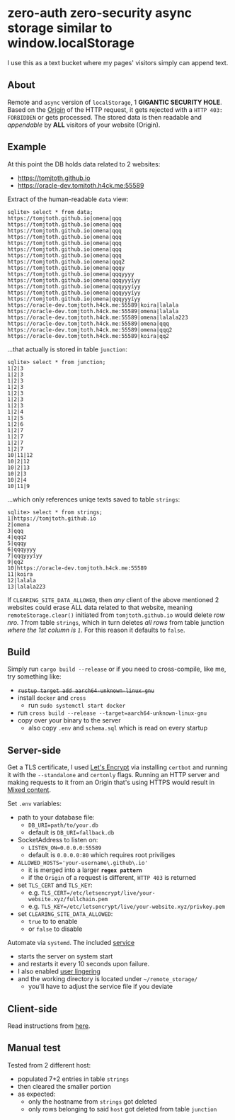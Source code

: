 # zero-auth zero-security async storage similar to window.localStorage

I use this as a text bucket where my pages' visitors simply can append text.

## About

Remote and `async` version of `localStorage`, 1 __GIGANTIC SECURITY HOLE__. Based on the [Origin](https://developer.mozilla.org/en-US/docs/Web/HTTP/Headers/Origin) of the HTTP request, it gets rejected with a `HTTP 403: FORBIDDEN` or gets processed. The stored data is then readable and *appendable* by **ALL** visitors of your website (Origin).

## Example

At this point the DB holds data related to 2 websites:
- https://tomjtoth.github.io
- https://oracle-dev.tomjtoth.h4ck.me:55589

Extract of the human-readable `data` view:

```
sqlite> select * from data;
https://tomjtoth.github.io|omena|qqq
https://tomjtoth.github.io|omena|qqq
https://tomjtoth.github.io|omena|qqq
https://tomjtoth.github.io|omena|qqq
https://tomjtoth.github.io|omena|qqq
https://tomjtoth.github.io|omena|qqq
https://tomjtoth.github.io|omena|qqq
https://tomjtoth.github.io|omena|qqq2
https://tomjtoth.github.io|omena|qqqy
https://tomjtoth.github.io|omena|qqqyyyy
https://tomjtoth.github.io|omena|qqqyyyíyy
https://tomjtoth.github.io|omena|qqqyyyíyy
https://tomjtoth.github.io|omena|qqqyyyíyy
https://tomjtoth.github.io|omena|qqqyyyíyy
https://oracle-dev.tomjtoth.h4ck.me:55589|koira|lalala
https://oracle-dev.tomjtoth.h4ck.me:55589|omena|lalala
https://oracle-dev.tomjtoth.h4ck.me:55589|omena|lalala223
https://oracle-dev.tomjtoth.h4ck.me:55589|omena|qqq
https://oracle-dev.tomjtoth.h4ck.me:55589|omena|qqq2
https://oracle-dev.tomjtoth.h4ck.me:55589|koira|qq2
```

...that actually is stored in table `junction`:

```
sqlite> select * from junction;
1|2|3
1|2|3
1|2|3
1|2|3
1|2|3
1|2|3
1|2|3
1|2|4
1|2|5
1|2|6
1|2|7
1|2|7
1|2|7
1|2|7
10|11|12
10|2|12
10|2|13
10|2|3
10|2|4
10|11|9
```

...which only references uniqe texts saved to table `strings`:

```
sqlite> select * from strings;
1|https://tomjtoth.github.io
2|omena
3|qqq
4|qqq2
5|qqqy
6|qqqyyyy
7|qqqyyyíyy
9|qq2
10|https://oracle-dev.tomjtoth.h4ck.me:55589
11|koira
12|lalala
13|lalala223
```

If `CLEARING_SITE_DATA_ALLOWED`, then *any* client of the above mentioned 2 websites could erase ALL data related to that website, meaning `remoteStorage.clear()` initiated from `tomjtoth.github.io` would delete _row nro. 1_ from table `strings`, which in turn deletes _all rows_ from table junction _where the 1st column is `1`_. For this reason it defaults to `false`.


## Build

Simply run `cargo build --release` or if you need to cross-compile, like me, try something like:
- ~~`rustup target add aarch64-unknown-linux-gnu`~~
- install `docker` and `cross`
    - run `sudo systemctl start docker`
- run `cross build --release --target=aarch64-unknown-linux-gnu`
- copy over your binary to the server
    - also copy `.env` and `schema.sql` which is read on every startup

## Server-side

Get a TLS certificate, I used [Let's Encrypt](https://letsencrypt.org/) via installing `certbot` and running it with the `--standalone` and `certonly` flags. Running an HTTP server and making requests to it from an Origin that's using HTTPS would result in [Mixed content](https://developer.mozilla.org/en-US/docs/Web/Security/Mixed_content).

Set `.env` variables:
- path to your database file:
    - `DB_URI=path/to/your.db`
    - default is `DB_URI=fallback.db`
- SocketAddress to listen on:
    - `LISTEN_ON=0.0.0.0:55589`
    - default is `0.0.0.0:80` which requires root priviliges
- `ALLOWED_HOSTS='your-username\.github\.io'`
    - it is merged into a larger **`regex pattern`**
    - if the `Origin` of a request is different, `HTTP 403` is returned
- set `TLS_CERT` and `TLS_KEY`:
    - e.g. `TLS_CERT=/etc/letsencrypt/live/your-website.xyz/fullchain.pem`
    - e.g. `TLS_KEY=/etc/letsencrypt/live/your-website.xyz/privkey.pem`
- set `CLEARING_SITE_DATA_ALLOWED`:
    - `true` to to enable
    -  or `false` to disable 

Automate via `systemd`. The included [service](./remote_storage.service)
- starts the server on system start 
- and restarts it every 10 seconds upon failure. 
- I also enabled [user lingering](https://serverfault.com/questions/846441/loginctl-enable-linger-disable-linger-but-reading-linger-status)
- and the working directory is located under `~/remote_storage/`
    - you'll have to adjust the service file if you deviate

## Client-side

Read instructions from <a href="https://oracle.ttj.hu:55589">here</a>.

## Manual test

Tested from 2 different host:
- populated 7+2 entries in table `strings`
- then cleared the smaller portion
- as expected:
    - only the hostname from `strings` got deleted
    - only rows belonging to said `host` got deleted from table `junction`
